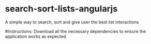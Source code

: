 # search-sort-lists-angularjs
A simple way to search, sort and give user the best list interactions

#Instructions: 
Download all the necessary dependencies to ensure the application works as expected
